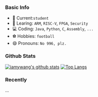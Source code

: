 ### Basic Info
- 🔭 Current:`student`
- 🌱 Learing: `ARM`, `RISC-V`, `FPGA`, `Security`
- 💻 Coding: `Java`, `Python`, `C`, `Assembly`, `...`
- ⚽ Hobbies: `football`
- 😄 Pronouns: `No 996, plz.`

### Github Stats
[![iamywang's github stats](https://github-readme-stats.vercel.app/api?username=iamywang&count_private=true&show_icons=true)]()
[![Top Langs](https://github-readme-stats.vercel.app/api/top-langs/?username=iamywang&layout=compact)]()

### Recently
...

<!--
**iamywang/iamywang** is a ✨ _special_ ✨ repository because its `README.md` (this file) appears on your GitHub profile.

Here are some ideas to get you started:

- 🔭 I’m currently working on ...
- 🌱 I’m currently learning ...
- 👯 I’m looking to collaborate on ...
- 🤔 I’m looking for help with ...
- 💬 Ask me about ...
- 📫 How to reach me: ...
- 😄 Pronouns: ...
- ⚡ Fun fact: ...
-->
